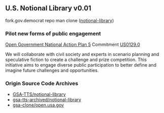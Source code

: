 ## U.S. Notional Library v0.01
fork.gov.democrat repo man clone ([notional-library](https://github.com/GSA-TTS/notional-library))

### Pilot new forms of public engagement
[Open Government National Action Plan 5](https://www.gsa.gov/governmentwide-initiatives/us-open-government/fifth-us-open-government-national-action-plan)
Commitment [US0129.0](https://www.gsa.gov/governmentwide-initiatives/us-open-government/fifth-us-open-government-national-action-plan/track-our-progress/theme-3#tab--US0129)

We will collaborate with civil society and experts in scenario planning and speculative fiction to create a challenge and prize competition. This initiative aims to engage diverse public participation to better define and imagine future challenges and opportunities.

### Origin Source Code Archives
* [GSA-TTS/notional-library](https://github.com/GSA-TTS/notional-library)
* [gsa-tts-archived/notional-library](https://github.com/gsa-tts-archived/notional-library)
* [gsa-clone/open.usa.gov](https://github.com/gsa-clone/open.usa.gov)
